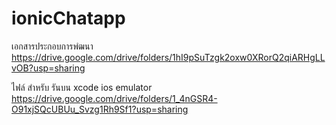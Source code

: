 # ionicChatapp


เอกสารประกอบการพํฒนา https://drive.google.com/drive/folders/1hI9pSuTzgk2oxw0XRorQ2qiARHgLLvOB?usp=sharing

ไฟล์ สำหรับ รันบน xcode ios emulator https://drive.google.com/drive/folders/1_4nGSR4-O91xjSQcUBUu_Svzg1Rh9Sf1?usp=sharing

